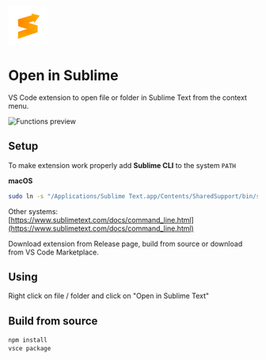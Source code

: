 <img src="icon.png" alt="logo" width="80">

# Open in Sublime

VS Code extension to open file or folder in Sublime Text from the context menu.

<img src="preview.gif" alt="Functions preview">

## Setup

To make extension work properly add **Sublime CLI** to the system `PATH`

**macOS**<br>
```bash
sudo ln -s "/Applications/Sublime Text.app/Contents/SharedSupport/bin/subl" /usr/local/bin/subl
```

Other systems:<br>
[https://www.sublimetext.com/docs/command_line.html](https://www.sublimetext.com/docs/command_line.html)


Download extension from Release page, build from source or download from VS Code Marketplace.

## Using

Right click on file / folder and click on "Open in Sublime Text"

## Build from source

```bash
npm install
vsce package
